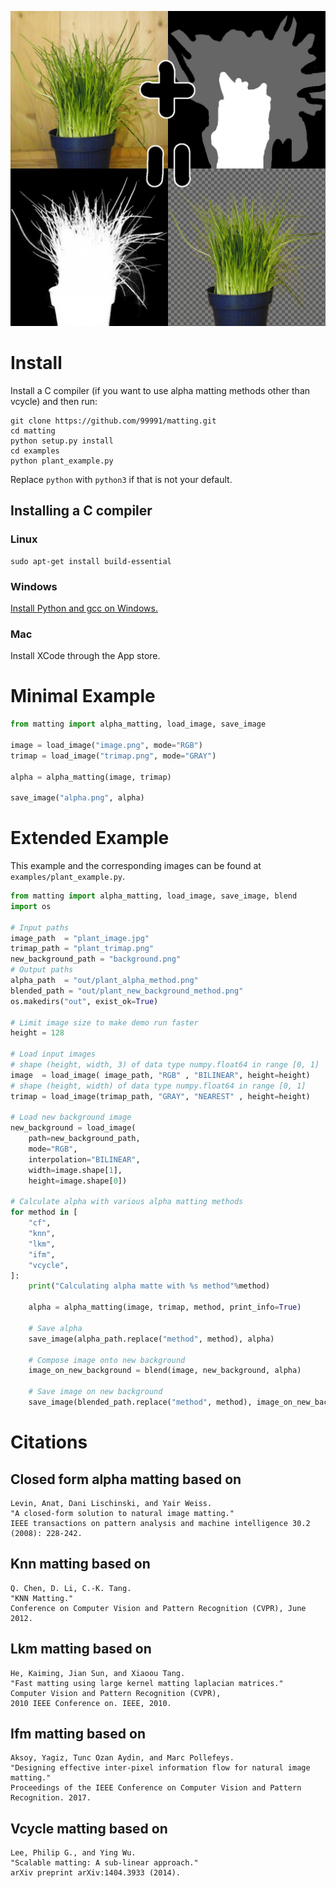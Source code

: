 ![image of plant, trimap and plant alpha](https://raw.githubusercontent.com/99991/matting/master/examples/plant_result.jpg)

# Install

Install a C compiler (if you want to use alpha matting methods other than vcycle) and then run:

```
git clone https://github.com/99991/matting.git
cd matting
python setup.py install
cd examples
python plant_example.py
```

Replace `python` with `python3` if that is not your default.

## Installing a C compiler

### Linux

```
sudo apt-get install build-essential
```

### Windows

[Install Python and gcc on Windows.](https://github.com/99991/matting/blob/master/docs/INSTALL_WINDOWS.md)

### Mac

Install XCode through the App store.

# Minimal Example

```python
from matting import alpha_matting, load_image, save_image

image = load_image("image.png", mode="RGB")
trimap = load_image("trimap.png", mode="GRAY")

alpha = alpha_matting(image, trimap)

save_image("alpha.png", alpha)
```

# Extended Example

This example and the corresponding images can be found at `examples/plant_example.py`.

```python
from matting import alpha_matting, load_image, save_image, blend
import os

# Input paths
image_path  = "plant_image.jpg"
trimap_path = "plant_trimap.png"
new_background_path = "background.png"
# Output paths
alpha_path  = "out/plant_alpha_method.png"
blended_path = "out/plant_new_background_method.png"
os.makedirs("out", exist_ok=True)

# Limit image size to make demo run faster
height = 128

# Load input images
# shape (height, width, 3) of data type numpy.float64 in range [0, 1]
image  = load_image( image_path, "RGB" , "BILINEAR", height=height)
# shape (height, width) of data type numpy.float64 in range [0, 1]
trimap = load_image(trimap_path, "GRAY", "NEAREST" , height=height)

# Load new background image
new_background = load_image(
    path=new_background_path,
    mode="RGB",
    interpolation="BILINEAR",
    width=image.shape[1],
    height=image.shape[0])

# Calculate alpha with various alpha matting methods
for method in [
    "cf",
    "knn",
    "lkm",
    "ifm",
    "vcycle",
]:
    print("Calculating alpha matte with %s method"%method)
    
    alpha = alpha_matting(image, trimap, method, print_info=True)

    # Save alpha
    save_image(alpha_path.replace("method", method), alpha)

    # Compose image onto new background
    image_on_new_background = blend(image, new_background, alpha)

    # Save image on new background
    save_image(blended_path.replace("method", method), image_on_new_background)
```

# Citations

## Closed form alpha matting based on
```
Levin, Anat, Dani Lischinski, and Yair Weiss.
"A closed-form solution to natural image matting."
IEEE transactions on pattern analysis and machine intelligence 30.2 (2008): 228-242.
```

## Knn matting based on
```
Q. Chen, D. Li, C.-K. Tang.
"KNN Matting."
Conference on Computer Vision and Pattern Recognition (CVPR), June 2012.
```

## Lkm matting based on
```
He, Kaiming, Jian Sun, and Xiaoou Tang.
"Fast matting using large kernel matting laplacian matrices."
Computer Vision and Pattern Recognition (CVPR),
2010 IEEE Conference on. IEEE, 2010.
```

## Ifm matting based on
```
Aksoy, Yagiz, Tunc Ozan Aydin, and Marc Pollefeys.
"Designing effective inter-pixel information flow for natural image matting."
Proceedings of the IEEE Conference on Computer Vision and Pattern Recognition. 2017.
```

## Vcycle matting based on
```
Lee, Philip G., and Ying Wu.
"Scalable matting: A sub-linear approach."
arXiv preprint arXiv:1404.3933 (2014).
```
